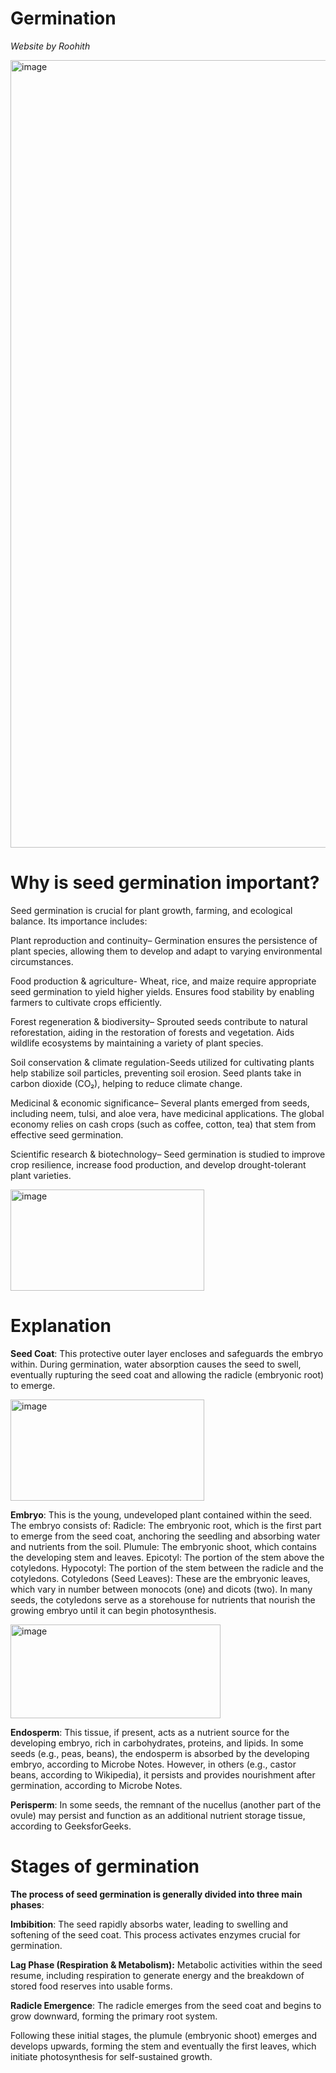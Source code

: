 # Germination

_Website by Roohith_
             
<img width="2240" height="1260" alt="image" src="https://github.com/user-attachments/assets/53f13de6-6fa1-41a3-a813-c70a1b22afeb" />
             
# Why is seed germination important?

Seed germination is crucial for plant growth, farming, and ecological balance. Its importance includes:

Plant reproduction and continuity– Germination ensures the persistence of plant species, allowing them to develop and adapt to varying environmental circumstances.

Food production & agriculture- Wheat, rice, and maize require appropriate seed germination to yield higher  yields. Ensures food stability by enabling farmers to cultivate crops efficiently.

Forest regeneration & biodiversity– Sprouted seeds contribute to natural reforestation, aiding in the restoration of forests and vegetation. Aids wildlife ecosystems by maintaining a variety of plant species.

Soil conservation & climate regulation-Seeds utilized for cultivating plants help stabilize soil particles, preventing soil erosion. Seed plants take in carbon dioxide (CO₂), helping to reduce climate change.

Medicinal & economic significance– Several plants emerged from seeds, including neem, tulsi, and aloe vera, have medicinal applications. The global economy relies on cash crops (such as coffee, cotton, tea) that stem from effective seed germination.

Scientific research & biotechnology– Seed germination is studied to improve crop resilience, increase food production, and develop drought-tolerant plant varieties.

<img width="310" height="162" alt="image" src="https://github.com/user-attachments/assets/8cf8e7e1-72c8-4d94-9961-a96e3673c774" />

# Explanation

**Seed Coat**: This protective outer layer encloses and safeguards the embryo within. During germination, water absorption causes the seed to swell, eventually rupturing the seed coat and allowing the radicle (embryonic root) to emerge.

<img width="310" height="162" alt="image" src="https://github.com/user-attachments/assets/21296157-5c40-4b8f-b06a-1461a7269819" />


**Embryo**: This is the young, undeveloped plant contained within the seed. The embryo consists of:
   Radicle: The embryonic root, which is the first part to emerge from the seed coat, anchoring the seedling and absorbing water and nutrients from the soil.
   Plumule: The embryonic shoot, which contains the developing stem and leaves.
   Epicotyl: The portion of the stem above the cotyledons.
   Hypocotyl: The portion of the stem between the radicle and the cotyledons.
   Cotyledons (Seed Leaves): These are the embryonic leaves, which vary in number between monocots (one) and dicots (two). In many seeds, the cotyledons serve as a         storehouse for nutrients that nourish the growing embryo until it can begin photosynthesis.
   
  <img width="336" height="150" alt="image" src="https://github.com/user-attachments/assets/8ad23c33-0e05-4cd5-84b6-5d1f0ca40cbe" />
 
   
**Endosperm**: This tissue, if present, acts as a nutrient source for the developing embryo, rich in carbohydrates, proteins, and lipids. In some seeds (e.g., peas, beans), the endosperm is absorbed by the developing embryo, according to Microbe Notes. However, in others (e.g., castor beans, according to Wikipedia), it persists and provides nourishment after germination, according to Microbe Notes.

**Perisperm**: In some seeds, the remnant of the nucellus (another part of the ovule) may persist and function as an additional nutrient storage tissue, according to GeeksforGeeks. 

# **Stages of germination**

  **The process of seed germination is generally divided into three main phases**:
  
**Imbibition**: The seed rapidly absorbs water, leading to swelling and softening of the seed coat. This process activates enzymes crucial for germination.

**Lag Phase (Respiration & Metabolism):** Metabolic activities within the seed resume, including respiration to generate energy and the breakdown of stored food reserves into usable forms.

**Radicle Emergence**: The radicle emerges from the seed coat and begins to grow downward, forming the primary root system. 

Following these initial stages, the plumule (embryonic shoot) emerges and develops upwards, forming the stem and eventually the first leaves, which initiate photosynthesis for self-sustained growth. 
